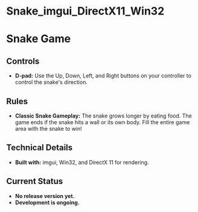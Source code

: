 # Snake_imgui_DirectX11_Win32

# Snake Game

## Controls

* **D-pad:** Use the Up, Down, Left, and Right buttons on your controller to control the snake's direction.

## Rules

* **Classic Snake Gameplay:** The snake grows longer by eating food. The game ends if the snake hits a wall or its own body. Fill the entire game area with the snake to win!

## Technical Details

* **Built with:** imgui, Win32, and DirectX 11 for rendering.

## Current Status

* **No release version yet.**
* **Development is ongoing.**
